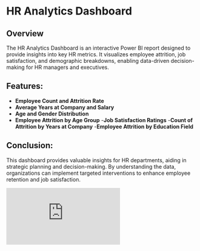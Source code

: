 # HR Analytics Dashboard
## Overview
The HR Analytics Dashboard is an interactive Power BI report designed to provide insights into key HR metrics. It visualizes employee attrition, job satisfaction, and demographic breakdowns, enabling data-driven decision-making for HR managers and executives.

## Features:
 - **Employee Count and Attrition Rate**
 - **Average Years at Company and Salary**
 - **Age and Gender Distribution**
 - **Employee Attrition by Age Group**
 -**Job Satisfaction Ratings**
 -**Count of Attrition by Years at Company**
 -**Employee Attrition by Education Field**

## Conclusion:
This dashboard provides valuable insights for HR departments, aiding in strategic planning and decision-making. By understanding the data, organizations can implement targeted interventions to enhance employee retention and job satisfaction.

![Description of Image](https://github.com/AditiAhuja01/HR-Analytics-Dashboard-Power-BI/blob/main/HR%20Analytics%20Dashboard.pdf)
